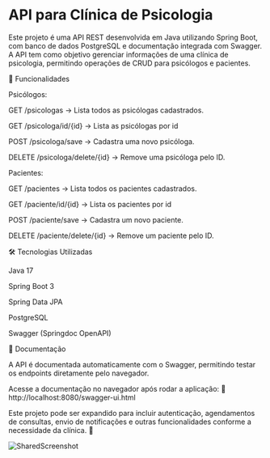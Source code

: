 <h1>API para Clínica de Psicologia</h1>
Este projeto é uma API REST desenvolvida em Java utilizando Spring Boot, com banco de dados PostgreSQL e documentação integrada com Swagger. A API tem como objetivo gerenciar informações de uma clínica de psicologia, permitindo operações de CRUD para psicólogos e pacientes.


🔹 Funcionalidades

Psicólogos:

GET /psicologas → Lista todos as psicólogas cadastrados.

GET /psicologa/id/{id} → Lista as psicólogas por id

POST /psicologa/save → Cadastra uma novo psicóloga.

DELETE /psicologa/delete/{id} → Remove uma psicóloga pelo ID.

Pacientes:

GET /pacientes → Lista todos os pacientes cadastrados.

GET /paciente/id/{id} → Lista os pacientes por id

POST /paciente/save → Cadastra um novo paciente.

DELETE /paciente/delete/{id} → Remove um paciente pelo ID.

🛠 Tecnologias Utilizadas

Java 17

Spring Boot 3

Spring Data JPA

PostgreSQL

Swagger (Springdoc OpenAPI)

📄 Documentação

A API é documentada automaticamente com o Swagger, permitindo testar os endpoints diretamente pelo navegador.

Acesse a documentação no navegador após rodar a aplicação:
🔗 http://localhost:8080/swagger-ui.html

Este projeto pode ser expandido para incluir autenticação, agendamentos de consultas, envio de notificações e outras funcionalidades conforme a necessidade da clínica. 🚀

![SharedScreenshot](https://github.com/user-attachments/assets/9a1810ff-8124-4783-8567-1b524eb65d9d)


